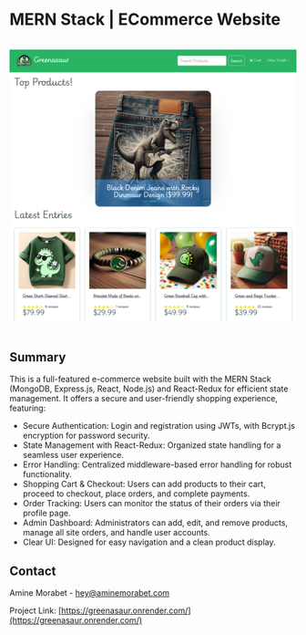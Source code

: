 <a name="readme-top"></a>
# MERN Stack | ECommerce Website

</br>
<div align="center">
<img src="https://github.com/A-Morabet/mern-ecommerce/blob/main/screenshot.png" width="600"/>
</div>
</br>

## Summary

This is a full-featured e-commerce website built with the MERN Stack (MongoDB, Express.js, React, Node.js) and React-Redux for efficient state management. It offers a secure and user-friendly shopping experience, featuring:

* Secure Authentication: Login and registration using JWTs, with Bcrypt.js encryption for password security.
* State Management with React-Redux: Organized state handling for a seamless user experience.
* Error Handling: Centralized middleware-based error handling for robust functionality.
* Shopping Cart & Checkout: Users can add products to their cart, proceed to checkout, place orders, and complete payments.
* Order Tracking: Users can monitor the status of their orders via their profile page.
* Admin Dashboard: Administrators can add, edit, and remove products, manage all site orders, and handle user accounts.
* Clear UI: Designed for easy navigation and a clean product display.


## Contact

Amine Morabet - hey@aminemorabet.com

Project Link: [https://greenasaur.onrender.com/](https://greenasaur.onrender.com/)
